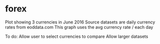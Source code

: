 # forex
Plot showing 3 currencies in June 2016 
Source datasets are daily currency rates from eoddata.com
This graph uses the avg currency rate / each day

To do:
  Allow user to select currencies to compare
  Allow larger datasets
